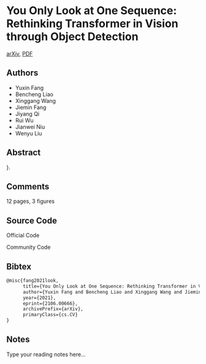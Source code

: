 
# You Only Look at One Sequence: Rethinking Transformer in Vision through Object Detection

[arXiv](https://arxiv.org/abs/2106.0666), [PDF](https://arxiv.org/pdf/2106.0666.pdf)

## Authors

- Yuxin Fang
- Bencheng Liao
- Xinggang Wang
- Jiemin Fang
- Jiyang Qi
- Rui Wu
- Jianwei Niu
- Wenyu Liu

## Abstract

}.

## Comments

12 pages, 3 figures

## Source Code

Official Code



Community Code



## Bibtex

```tex
@misc{fang2021look,
      title={You Only Look at One Sequence: Rethinking Transformer in Vision through Object Detection}, 
      author={Yuxin Fang and Bencheng Liao and Xinggang Wang and Jiemin Fang and Jiyang Qi and Rui Wu and Jianwei Niu and Wenyu Liu},
      year={2021},
      eprint={2106.00666},
      archivePrefix={arXiv},
      primaryClass={cs.CV}
}
```

## Notes

Type your reading notes here...

